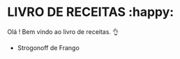 # LIVRO DE RECEITAS :happy:

Olá ! Bem vindo ao livro de receitas. :ok_hand:

- Strogonoff de Frango